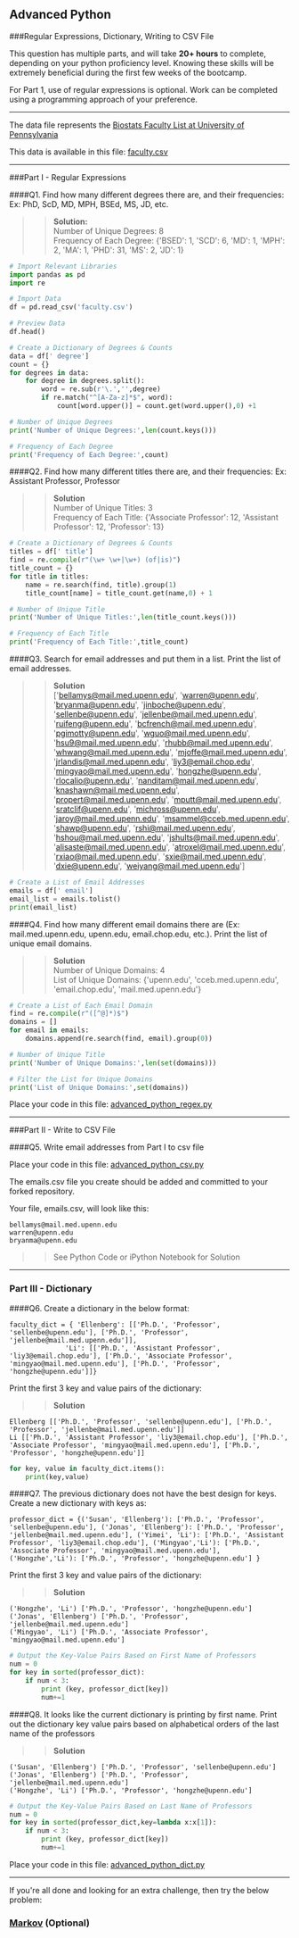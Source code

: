 ## Advanced Python    

###Regular Expressions, Dictionary, Writing to CSV File  

This question has multiple parts, and will take **20+ hours** to complete, depending on your python proficiency level.  Knowing these skills will be extremely beneficial during the first few weeks of the bootcamp.

For Part 1, use of regular expressions is optional.  Work can be completed using a programming approach of your preference.

---

The data file represents the [Biostats Faculty List at University of Pennsylvania](http://www.med.upenn.edu/cceb/biostat/faculty.shtml)

This data is available in this file:  [faculty.csv](python/faculty.csv)

---

###Part I - Regular Expressions  


####Q1. Find how many different degrees there are, and their frequencies: Ex:  PhD, ScD, MD, MPH, BSEd, MS, JD, etc.

>> **Solution:**  
Number of Unique Degrees: 8  
Frequency of Each Degree: {'BSED': 1, 'SCD': 6, 'MD': 1, 'MPH': 2, 'MA': 1, 'PHD': 31, 'MS': 2, 'JD': 1}

```python
# Import Relevant Libraries
import pandas as pd
import re

# Import Data
df = pd.read_csv('faculty.csv')

# Preview Data
df.head()

# Create a Dictionary of Degrees & Counts
data = df[' degree']
count = {}
for degrees in data:
    for degree in degrees.split():
        word = re.sub(r'\.','',degree)
        if re.match("^[A-Za-z]*$", word):
            count[word.upper()] = count.get(word.upper(),0) +1

# Number of Unique Degrees
print('Number of Unique Degrees:',len(count.keys()))

# Frequency of Each Degree
print('Frequency of Each Degree:',count)
```


####Q2. Find how many different titles there are, and their frequencies:  Ex:  Assistant Professor, Professor

>> **Solution**  
Number of Unique Titles: 3  
Frequency of Each Title: {'Associate Professor': 12, 'Assistant Professor': 12, 'Professor': 13}

```python
# Create a Dictionary of Degrees & Counts
titles = df[' title']
find = re.compile(r"(\w+ \w+|\w+) (of|is)")
title_count = {}
for title in titles:
    name = re.search(find, title).group(1)
    title_count[name] = title_count.get(name,0) + 1

# Number of Unique Title
print('Number of Unique Titles:',len(title_count.keys()))

# Frequency of Each Title
print('Frequency of Each Title:',title_count)    
```


####Q3. Search for email addresses and put them in a list.  Print the list of email addresses.

>> **Solution**  
['bellamys@mail.med.upenn.edu', 'warren@upenn.edu', 'bryanma@upenn.edu', 'jinboche@upenn.edu', 'sellenbe@upenn.edu', 'jellenbe@mail.med.upenn.edu', 'ruifeng@upenn.edu', 'bcfrench@mail.med.upenn.edu', 'pgimotty@upenn.edu', 'wguo@mail.med.upenn.edu', 'hsu9@mail.med.upenn.edu', 'rhubb@mail.med.upenn.edu', 'whwang@mail.med.upenn.edu', 'mjoffe@mail.med.upenn.edu', 'jrlandis@mail.med.upenn.edu', 'liy3@email.chop.edu', 'mingyao@mail.med.upenn.edu', 'hongzhe@upenn.edu', 'rlocalio@upenn.edu', 'nanditam@mail.med.upenn.edu', 'knashawn@mail.med.upenn.edu', 'propert@mail.med.upenn.edu', 'mputt@mail.med.upenn.edu', 'sratclif@upenn.edu', 'michross@upenn.edu', 'jaroy@mail.med.upenn.edu', 'msammel@cceb.med.upenn.edu', 'shawp@upenn.edu', 'rshi@mail.med.upenn.edu', 'hshou@mail.med.upenn.edu', 'jshults@mail.med.upenn.edu', 'alisaste@mail.med.upenn.edu', 'atroxel@mail.med.upenn.edu', 'rxiao@mail.med.upenn.edu', 'sxie@mail.med.upenn.edu', 'dxie@upenn.edu', 'weiyang@mail.med.upenn.edu']

```python
# Create a List of Email Addresses
emails = df[' email']
email_list = emails.tolist()
print(email_list)
```


####Q4. Find how many different email domains there are (Ex:  mail.med.upenn.edu, upenn.edu, email.chop.edu, etc.).  Print the list of unique email domains.

>> **Solution**  
Number of Unique Domains: 4  
List of Unique Domains: {'upenn.edu', 'cceb.med.upenn.edu', 'email.chop.edu', 'mail.med.upenn.edu'}

```python
# Create a List of Each Email Domain
find = re.compile(r"([^@]*)$")
domains = []
for email in emails:
    domains.append(re.search(find, email).group(0))

# Number of Unique Title
print('Number of Unique Domains:',len(set(domains)))

# Filter the List for Unique Domains
print('List of Unique Domains:',set(domains))
```

Place your code in this file: [advanced_python_regex.py](python/advanced_python_regex.py)

---

###Part II - Write to CSV File

####Q5.  Write email addresses from Part I to csv file

Place your code in this file: [advanced_python_csv.py](python/advanced_python_csv.py)

The emails.csv file you create should be added and committed to your forked repository.

Your file, emails.csv, will look like this:
```
bellamys@mail.med.upenn.edu
warren@upenn.edu
bryanma@upenn.edu
```

>> See Python Code or iPython Notebook for Solution

---

### Part III - Dictionary

####Q6.  Create a dictionary in the below format:
```
faculty_dict = { 'Ellenberg': [['Ph.D.', 'Professor', 'sellenbe@upenn.edu'], ['Ph.D.', 'Professor', 'jellenbe@mail.med.upenn.edu']],
              'Li': [['Ph.D.', 'Assistant Professor', 'liy3@email.chop.edu'], ['Ph.D.', 'Associate Professor', 'mingyao@mail.med.upenn.edu'], ['Ph.D.', 'Professor', 'hongzhe@upenn.edu']]}
```
Print the first 3 key and value pairs of the dictionary:

>> **Solution**  
```
Ellenberg [['Ph.D.', 'Professor', 'sellenbe@upenn.edu'], ['Ph.D.', 'Professor', 'jellenbe@mail.med.upenn.edu']]  
Li [['Ph.D.', 'Assistant Professor', 'liy3@email.chop.edu'], ['Ph.D.', 'Associate Professor', 'mingyao@mail.med.upenn.edu'], ['Ph.D.', 'Professor', 'hongzhe@upenn.edu']]
```

```python
for key, value in faculty_dict.items():
    print(key,value)
```

####Q7.  The previous dictionary does not have the best design for keys.  Create a new dictionary with keys as:

```
professor_dict = {('Susan', 'Ellenberg'): ['Ph.D.', 'Professor', 'sellenbe@upenn.edu'], ('Jonas', 'Ellenberg'): ['Ph.D.', 'Professor', 'jellenbe@mail.med.upenn.edu'], ('Yimei', 'Li'): ['Ph.D.', 'Assistant Professor', 'liy3@email.chop.edu'], ('Mingyao','Li'): ['Ph.D.', 'Associate Professor', 'mingyao@mail.med.upenn.edu'], ('Hongzhe','Li'): ['Ph.D.', 'Professor', 'hongzhe@upenn.edu'] }
```

Print the first 3 key and value pairs of the dictionary:

>> **Solution**  
```
('Hongzhe', 'Li') ['Ph.D.', 'Professor', 'hongzhe@upenn.edu']  
('Jonas', 'Ellenberg') ['Ph.D.', 'Professor', 'jellenbe@mail.med.upenn.edu']  
('Mingyao', 'Li') ['Ph.D.', 'Associate Professor', 'mingyao@mail.med.upenn.edu']
```

```python
# Output the Key-Value Pairs Based on First Name of Professors
num = 0
for key in sorted(professor_dict):
    if num < 3:
        print (key, professor_dict[key])
        num+=1
```

####Q8.  It looks like the current dictionary is printing by first name.  Print out the dictionary key value pairs based on alphabetical orders of the last name of the professors

>> **Solution**  
```
('Susan', 'Ellenberg') ['Ph.D.', 'Professor', 'sellenbe@upenn.edu']  
('Jonas', 'Ellenberg') ['Ph.D.', 'Professor', 'jellenbe@mail.med.upenn.edu']  
('Hongzhe', 'Li') ['Ph.D.', 'Professor', 'hongzhe@upenn.edu']
```

```python
# Output the Key-Value Pairs Based on Last Name of Professors
num = 0
for key in sorted(professor_dict,key=lambda x:x[1]):
    if num < 3:
        print (key, professor_dict[key])
        num+=1
```

Place your code in this file: [advanced_python_dict.py](python/advanced_python_dict.py)

---

If you're all done and looking for an extra challenge, then try the below problem:  

### [Markov](python/markov.py) (Optional)
